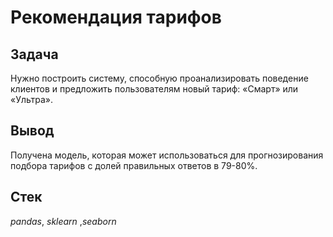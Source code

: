 # Рекомендация тарифов

## Задача

Нужно построить систему, способную проанализировать поведение клиентов и предложить пользователям новый тариф: «Смарт» или «Ультра».

## Вывод

Получена модель, которая может использоваться для прогнозирования подбора тарифов с долей правильных ответов в 79-80%.  

## Стек

*pandas*, *sklearn* ,*seaborn*
